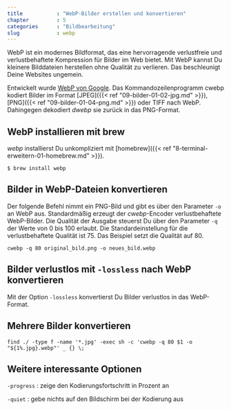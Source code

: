 ```yaml
---
title           : "WebP-Bilder erstellen und konvertieren"
chapter         : 5
categories      : "Bildbearbeitung"
slug            : webp
---
```

WebP ist ein modernes Bildformat, das eine hervorragende verlustfreie und verlustbehaftete Kompression für Bilder im Web bietet. Mit WebP kannst Du kleinere Bilddateien herstellen ohne Qualität zu verlieren. Das beschleunigt Deine Websites ungemein.<!--more-->

Entwickelt wurde [WebP von Google](https://developers.google.com/speed/webp/). Das Kommandozeilenprogramm cwebp kodiert Bilder im Format [JPEG]({{< ref "09-bilder-01-02-jpg.md" >}}), [PNG]({{< ref "09-bilder-01-04-png.md" >}}) oder TIFF nach WebP. Dahingegen dekodiert _dwebp_ sie zurück in das PNG-Format.

## WebP installieren mit brew

*webp* installierst Du unkompliziert mit [homebrew]({{< ref "8-terminal-erweitern-01-homebrew.md" >}}).

~~~
$ brew install webp
~~~

## Bilder in WebP-Dateien konvertieren

Der folgende Befehl nimmt ein PNG-Bild und gibt es über den Parameter `-o` an WebP aus. Standardmäßig erzeugt der _cwebp_-Encoder verlustbehaftete WebP-Bilder. Die Qualität der Ausgabe steuerst Du über den Parameter `-q` der Werte von 0 bis 100 erlaubt. Die Standardeinstellung für die verlustbehaftete Qualität ist 75. Das Beispiel setzt die Qualität auf 80.

~~~
cwebp -q 80 original_bild.png -o neues_bild.webp
~~~

## Bilder verlustlos mit `-lossless` nach WebP konvertieren

Mit der Option `-lossless` konvertierst Du Bilder verlustlos in das WebP-Format.

## Mehrere Bilder konvertieren

~~~
find ./ -type f -name '*.jpg' -exec sh -c 'cwebp -q 80 $1 -o "${1%.jpg}.webp"' _ {} \;
~~~


## Weitere interessante Optionen

`-progress`
:   zeige den Kodierungsfortschritt in Prozent an

`-quiet`
:   gebe nichts auf den Bildschirm bei der Kodierung aus




